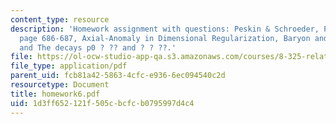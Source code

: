 ```yaml
---
content_type: resource
description: 'Homework assignment with questions: Peskin & Schroeder, Problem 19.1,
  page 686-687, Axial-Anomaly in Dimensional Regularization, Baryon and Lepton Number,
  and The decays p0 ? ?? and ? ? ??.'
file: https://ol-ocw-studio-app-qa.s3.amazonaws.com/courses/8-325-relativistic-quantum-field-theory-iii-spring-2007/1d3ff652121f505cbcfcb0795997d4c4_homework6.pdf
file_type: application/pdf
parent_uid: fcb81a42-5863-4cfc-e936-6ec094540c2d
resourcetype: Document
title: homework6.pdf
uid: 1d3ff652-121f-505c-bcfc-b0795997d4c4
---
```

